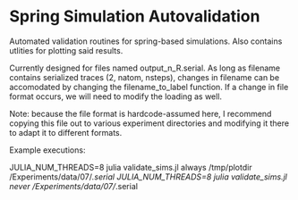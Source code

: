 Spring Simulation Autovalidation
===============================

Automated validation routines for spring-based simulations. Also contains
utlities for plotting said results.

Currently designed for files named output_n_R.serial. As long as filename
contains serialized traces (2, natom, nsteps), changes in filename can be
accomodated by changing the filename_to_label function. If a change in file
format occurs, we will need to modify the loading as well.

Note: because the file format is hardcode-assumed here, I recommend copying
this file out to various experiment directories and modifying it there to
adapt it to different formats.

Example executions:

JULIA_NUM_THREADS=8 julia validate_sims.jl always /tmp/plotdir /Experiments/data/07/*.serial
JULIA_NUM_THREADS=8 julia validate_sims.jl never /Experiments/data/07/*.serial
